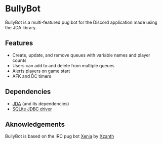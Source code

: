 # BullyBot
BullyBot is a multi-featured pug bot for the Discord application made using the JDA library.

## Features
- Create, update, and remove queues with variable names and player counts
- Users can add to and delete from multiple queues
- Alerts players on game start
- AFK and DC timers

## Dependencies
- [JDA](https://github.com/DV8FromTheWorld/JDA) (and its dependencies)
- [SQLite JDBC driver](https://github.com/xerial/sqlite-jdbc)

## Aknowledgements
BullyBot is based on the IRC pug bot [Xenia](https://github.com/xzanth/pugbot) by [Xzanth](https://github.com/xzanth)
